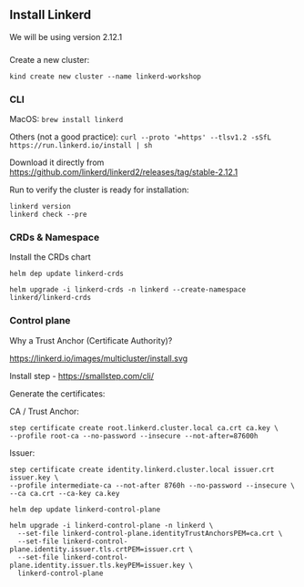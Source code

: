 ## Install Linkerd

We will be using version 2.12.1

###

Create a new cluster:

```
kind create new cluster --name linkerd-workshop
```

### CLI

MacOS: `brew install linkerd`

Others (not a good practice): `curl --proto '=https' --tlsv1.2 -sSfL https://run.linkerd.io/install | sh`

Download it directly from https://github.com/linkerd/linkerd2/releases/tag/stable-2.12.1

Run to verify the cluster is ready for installation: 
```
linkerd version
linkerd check --pre
```
### CRDs & Namespace

Install the CRDs chart

```
helm dep update linkerd-crds

helm upgrade -i linkerd-crds -n linkerd --create-namespace linkerd/linkerd-crds
```


### Control plane

Why a Trust Anchor (Certificate Authority)?

https://linkerd.io/images/multicluster/install.svg

Install step - https://smallstep.com/cli/

Generate the certificates:

CA / Trust Anchor:

```
step certificate create root.linkerd.cluster.local ca.crt ca.key \
--profile root-ca --no-password --insecure --not-after=87600h
```

Issuer:
```
step certificate create identity.linkerd.cluster.local issuer.crt issuer.key \
--profile intermediate-ca --not-after 8760h --no-password --insecure \
--ca ca.crt --ca-key ca.key
```

```
helm dep update linkerd-control-plane

helm upgrade -i linkerd-control-plane -n linkerd \
  --set-file linkerd-control-plane.identityTrustAnchorsPEM=ca.crt \
  --set-file linkerd-control-plane.identity.issuer.tls.crtPEM=issuer.crt \
  --set-file linkerd-control-plane.identity.issuer.tls.keyPEM=issuer.key \
  linkerd-control-plane
```
